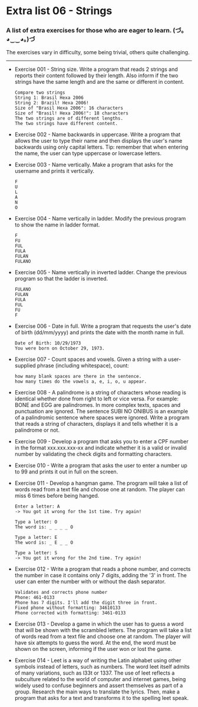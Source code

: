 # Extra list 06 - Strings

### A list of extra exercises for those who are eager to learn. (づ｡◕‿‿◕｡)づ

The exercises vary in difficulty, some being trivial, others quite challenging.

---

- Exercise 001 - String size. Write a program that reads 2 strings and reports their content followed by their length. Also inform if the two strings have the same length and are the same or different in content.

      Compare two strings
      String 1: Brasil Hexa 2006
      String 2: Brazil! Hexa 2006!
      Size of "Brasil Hexa 2006": 16 characters
      Size of "Brasil! Hexa 2006!": 18 characters
      The two strings are of different lengths.
      The two strings have different content.

- Exercise 002 - Name backwards in uppercase. Write a program that allows the user to type their name and then displays the user's name backwards using only capital letters. Tip: remember that when entering the name, the user can type uppercase or lowercase letters.

- Exercise 003 - Name vertically. Make a program that asks for the username and prints it vertically.

      F
      U
      L
      A
      N
      O

- Exercise 004 - Name vertically in ladder. Modify the previous program to show the name in ladder format.

      F
      FU
      FUL
      FULA
      FULAN
      FULANO

- Exercise 005 - Name vertically in inverted ladder. Change the previous program so that the ladder is inverted.

      FULANO
      FULAN
      FULA
      FUL
      FU
      F

- Exercise 006 - Date in full. Write a program that requests the user's date of birth (dd/mm/yyyy) and prints the date with the month name in full.

      Date of Birth: 10/29/1973
      You were born on October 29, 1973.

- Exercise 007 - Count spaces and vowels. Given a string with a user-supplied phrase (including whitespace), count:

      how many blank spaces are there in the sentence.
      how many times do the vowels a, e, i, o, u appear.

- Exercise 008 - A palindrome is a string of characters whose reading is identical whether done from right to left or vice versa. For example: BONE and EGG are palindromes. In more complex texts, spaces and punctuation are ignored. The sentence SUBI NO ONIBUS is an example of a palindromic sentence where spaces were ignored. Write a program that reads a string of characters, displays it and tells whether it is a palindrome or not.

- Exercise 009 - Develop a program that asks you to enter a CPF number in the format xxx.xxx.xxx-xx and indicate whether it is a valid or invalid number by validating the check digits and formatting characters.

- Exercise 010 - Write a program that asks the user to enter a number up to 99 and prints it out in full on the screen.

- Exercise 011 - Develop a hangman game. The program will take a list of words read from a text file and choose one at random. The player can miss 6 times before being hanged.

      Enter a letter: A
      -> You got it wrong for the 1st time. Try again!

      Type a letter: O
      The word is: _ _ _ _ O

      Type a letter: E
      The word is: _ E _ _ O

      Type a letter: S
      -> You got it wrong for the 2nd time. Try again!

- Exercise 012 - Write a program that reads a phone number, and corrects the number in case it contains only 7 digits, adding the '3' in front. The user can enter the number with or without the dash separator.

      Validates and corrects phone number
      Phone: 461-0133
      Phone has 7 digits. I'll add the digit three in front.
      Fixed phone without formatting: 34610133
      Phone corrected with formatting: 3461-0133

- Exercise 013 - Develop a game in which the user has to guess a word that will be shown with the scrambled letters. The program will take a list of words read from a text file and choose one at random. The player will have six attempts to guess the word. At the end, the word must be shown on the screen, informing if the user won or lost the game.

- Exercise 014 - Leet is a way of writing the Latin alphabet using other symbols instead of letters, such as numbers. The word leet itself admits of many variations, such as l33t or 1337. The use of leet reflects a subculture related to the world of computer and internet games, being widely used to confuse beginners and assert themselves as part of a group. Research the main ways to translate the lyrics. Then, make a program that asks for a text and transforms it to the spelling leet speak.
